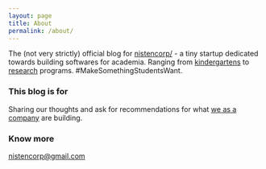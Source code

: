 ```yaml
---
layout: page
title: About
permalink: /about/
---
```


The (not very strictly) official blog for [nistencorp/](http://nistencorp.com/) - a tiny startup dedicated towards building softwares for academia. Ranging from [kindergartens](https://en.wikipedia.org/wiki/Kindergarten) to [research](https://en.wikipedia.org/wiki/Doctor_of_Philosophy) programs. #MakeSomethingStudentsWant.

### This blog is for

Sharing our thoughts and ask for recommendations for what [we as a company](http://nistencorp.com/) are building.

### Know more

[nistencorp@gmail.com](mailto:nistencorp@gmail.com)
